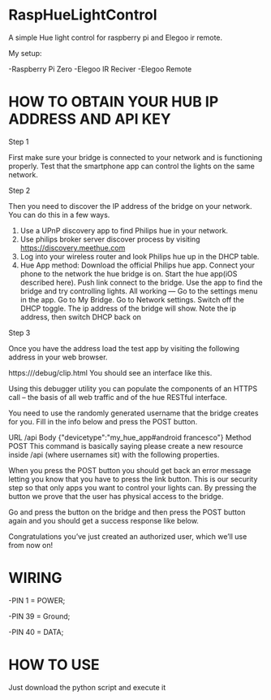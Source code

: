 # RaspHueLightControl
A simple Hue light control for raspberry pi and Elegoo ir remote.

My setup:

  -Raspberry Pi Zero
  -Elegoo IR Reciver
  -Elegoo Remote

# HOW TO OBTAIN YOUR HUB IP ADDRESS AND API KEY

Step 1

First make sure your bridge is connected to your network and is functioning properly. Test that the smartphone app can control the lights on the same network.

Step 2

Then you need to discover the IP address of the bridge on your network. You can do this in a few ways.

1. Use a UPnP discovery app to find Philips hue in your network.
2. Use philips broker server discover process by visiting https://discovery.meethue.com
3. Log into your wireless router and look Philips hue up in the DHCP table.
4. Hue App method: Download the official Philips hue app. Connect your phone to the network the hue bridge is on. Start the hue app(iOS described here). Push link connect to the bridge. Use the app to find the bridge and try controlling lights. All working — Go to the settings menu in the app. Go to My Bridge. Go to Network settings. Switch off the DHCP toggle. The ip address of the bridge will show. Note the ip address, then switch DHCP back on

Step 3

Once you have the address load the test app by visiting the following address in your web browser.

https://<bridge ip address>/debug/clip.html
You should see an interface like this.

Using this debugger utility you can populate the components of an HTTPS call – the basis of all web traffic and of the hue RESTful interface.

You need to use the randomly generated username that the bridge creates for you. Fill in the info below and press the POST button.

URL	/api
Body	{"devicetype":"my_hue_app#android francesco"}
Method	POST
This command is basically saying please create a new resource inside /api (where usernames sit) with the following properties.

When you press the POST button you should get back an error message letting you know that you have to press the link button. This is our security step so that only apps you want to control your lights can. By pressing the button we prove that the user has physical access to the bridge.

Go and press the button on the bridge and then press the POST button again and you should get a success response like below.


Congratulations you’ve just created an authorized user, which we’ll use from now on!


# WIRING

-PIN 1 = POWER;

-PIN 39 = Ground;

-PIN 40 = DATA;


# HOW TO USE

Just download the python script and execute it
